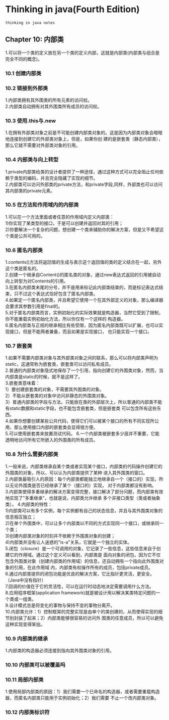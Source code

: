 # Thinking in java(Fourth Edition)
    thinking in java notes
## Chapter 10: 内部类
1.可以将一个类的定义放在另一个类的定义内部，这就是内部类(内部类与组合是完全不同的概念)。
### 10.1 创建内部类
### 10.2 链接到外部类
1.内部类拥有其外围类的所有元素的访问权。   
2.内部类自动拥有对其外围类所有成员的访问权。
### 10.3 使用.this与.new
1.在拥有外部类对象之前是不可能创建内部类对象的。这是因为内部类对象会暗暗地连接到创建它的外部类对象上，但是，如果你创
建的是嵌套类（静态内部类），那么它就不需要对外部类对象的引用。   
### 10.4 内部类与向上转型
1.private内部类给类的设计者提供了一种途径，通过这种方式可以完全阻止任何依赖于类型的编码，并且完全隐藏了实现的细节。   
2.内部类可以访问外部类的private方法，和private字段,同样，外部类也可以访问其内部类的private元素。
### 10.5 在方法和作用域内的内部类
1.可以在一个方法里面或者任意的作用域内定义内部类：   
1)你实现了某类型的接口，于是可以创建并返回对其的引用；   
2)你要解决一个复杂的问题，想创建一个类来辅助你的解决方案，但是又不希望这个类是公共可用的。
### 10.6 匿名内部类
1.contents()方法将返回值的生成与表示这个返回值的类的定义结合在一起，另外这个类是匿名的。   
2.创建一个继承自Content()的匿名类的对象，通过new表达式返回的引用被自动向上转型为对Contents的引用。   
3.在匿名内部类末尾的分号，并不是用来标记此内部类结束的，而是标记表达式结束，只不过这个表达式恰好包含了匿名内部类。   
4.如果定一个匿名内部类，并且希望它使用一个在其外部定义的对象，那么编译器会要求其参数引用是final的。   
5.对于匿名内部类而言，实例初始化的实际效果就是构造器，当然它受到了限制，你不能重载实例初始化方法，所以你仅有一个这样的
构造器。   
6.匿名内部类与正规的继承相比有些受限，因为匿名内部类既可以扩展，也可以实现接口，但是不能两者兼备，而且如果是实现接口，
也只能实现一个接口。   
### 10.7 嵌套类
1.如果不需要内部类对象与其外部类对象之间的联系，那么可以将内部类声明为static，这通常称为嵌套类，嵌套类可以访问私有成员。   
2.普通的内部类对象隐式地保存了一个引用，指向创建它的外围类对象，然而，当内部类是static的时候，就不是这样了。   
3.嵌套类意味着：   
1）要创建嵌套类的对象，不需要其外围类的对象。   
2）不能从嵌套类的对象中访问非静态的外围类对象。   
3）普通内部类的字段与方法，只能放在类的外部层次上，所以普通的内部类不能有static数据和static字段，也不能包含嵌套类，但是嵌套类
可以包含所有这些东西。   
4.如果你想要创建某些公共代码，使得它们可以被某个接口的所有不同实现所公用，那么使用接口内部的嵌套类会显得很方便。   
5.可以使用嵌套类来放置测试代码。
6.一个内部类被嵌套多少层并不重要，它能透明地访问所有它所嵌入的外围类的所有成员。
### 10.8 为什么需要内部类
1.一般来说，内部类继承自某个类或者实现某个接口，内部类的代码操作创建它的外围类的对象，所以，可以认为内部类提供了某种
进入其外围类的窗口。   
2.内部类最吸引人的原因：每个内部类都能独立地继承自一个（接口的）实现，所以无论外围类是否已经继承了某个（接口的）实现，
对于内部类都没有影响。   
3.内部类使得多重继承的解决方案变得完整，接口解决了部分问题，而内部类有效地实现了"多重继承"，也就是说，内部类允许继承
多个非接口类型（类或者抽象类）。
4.内部类的特性：   
1)内部类可以有多个实例，每个实例都有自己的状态信息，并且与其外围类对象的信息相互独立；   
2)在单个外围类中，可以让多个内部类以不同的方式实现同一个接口，或继承同一个类；   
3)创建内部类对象的时刻并不依赖于外围类对象的创建；   
4)内部类并没有让人迷惑的"is-a"关系，它就是一个独立的实体。   
5.闭包（closure）是一个可调用的对象，它记录了一些信息，这些信息来自于创建它的作用域。通过这个定义可以看到，内部类是
面向对象的闭包，因为它不仅包含外围类对象（创建内部类的作用域）的信息，还自动拥有一个指向此外围类对象的引用，在此作用域
内，内部类有权操作所有的成员，包括private成员。   
6.通过内部类提供的闭包功能是优良的解决方案，它比指针更灵活，更安全。（Java中没有指针）   
7.回调的价值在于它的灵活性，可以在运行时动态地决定需要调用什么方法。   
8.应用程序框架(application framework)就是被设计用以解决某类特定问题的一个类或一组类。   
9.设计模式总是将变化的事物与保持不变的事物分离开。   
10.内部类允许：1）控制框架的完整实现是由单个的类创建的，从而使得实现的细节别封装了起来；2）内部类能够很容易的访问外
围类的任意成员，所以可以避免这种实现变得笨拙。   
### 10.9 内部类的继承
1.内部类的构造器必须连接到指向其外围类对象的引用。   
### 10.10 内部类可以被覆盖吗
### 10.11 局部内部类
1.使用局部内部类的原因：1）我们需要一个已命名的构造器，或者需要重载构造器，而匿名内部类只能用于实例初始化；2）我们需要
不止一个改内部类对象。
### 10.12 内部类标识符
